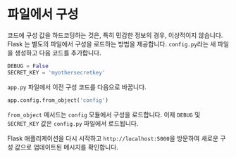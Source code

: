 # 파일에서 구성

코드에 구성 값을 하드코딩하는 것은, 특히 민감한 정보의 경우, 이상적이지 않습니다. Flask 는 별도의 파일에서 구성을 로드하는 방법을 제공합니다. `config.py`라는 새 파일을 생성하고 다음 코드를 추가합니다.

```python
DEBUG = False
SECRET_KEY = 'myothersecretkey'
```

`app.py` 파일에서 이전 구성 코드를 다음으로 바꿉니다.

```python
app.config.from_object('config')
```

`from_object` 메서드는 `config` 모듈에서 구성을 로드합니다. 이제 `DEBUG` 및 `SECRET_KEY` 값은 `config.py` 파일에서 로드됩니다.

Flask 애플리케이션을 다시 시작하고 `http://localhost:5000`을 방문하여 새로운 구성 값으로 업데이트된 메시지를 확인합니다.
